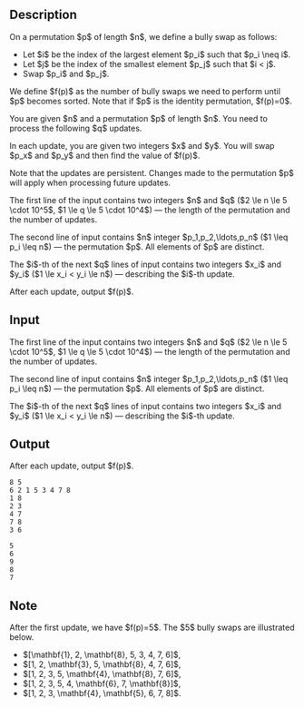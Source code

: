 ## Description

<div><p>On a permutation $p$ of length $n$, we define a bully swap as follows:</p><ul> <li> Let $i$ be the index of the largest element $p_i$ such that $p_i \neq i$. </li><li> Let $j$ be the index of the smallest element $p_j$ such that $i &lt; j$. </li><li> Swap $p_i$ and $p_j$. </li></ul><p>We define $f(p)$ as the number of bully swaps we need to perform until $p$ becomes sorted. Note that if $p$ is the identity permutation, $f(p)=0$.</p><p>You are given $n$ and a permutation $p$ of length $n$. You need to process the following $q$ updates.</p><p>In each update, you are given two integers $x$ and $y$. You will swap $p_x$ and $p_y$ and then find the value of $f(p)$.</p><p>Note that the updates are persistent. Changes made to the permutation $p$ will apply when processing future updates.</p></div><div class="input-specification"><p>The first line of the input contains two integers $n$ and $q$ ($2 \le n \le 5 \cdot 10^5$, $1 \le q \le 5 \cdot 10^4$)&nbsp;— the length of the permutation and the number of updates.</p><p>The second line of input contains $n$ integer $p_1,p_2,\ldots,p_n$ ($1 \leq p_i \leq n$)&nbsp;— the permutation $p$. All elements of $p$ are distinct.</p><p>The $i$-th of the next $q$ lines of input contains two integers $x_i$ and $y_i$ ($1 \le x_i &lt; y_i \le n$)&nbsp;— describing the $i$-th update.</p></div><div class="output-specification"><p>After each update, output $f(p)$.</p></div>

## Input

<p>The first line of the input contains two integers $n$ and $q$ ($2 \le n \le 5 \cdot 10^5$, $1 \le q \le 5 \cdot 10^4$)&nbsp;— the length of the permutation and the number of updates.</p><p>The second line of input contains $n$ integer $p_1,p_2,\ldots,p_n$ ($1 \leq p_i \leq n$)&nbsp;— the permutation $p$. All elements of $p$ are distinct.</p><p>The $i$-th of the next $q$ lines of input contains two integers $x_i$ and $y_i$ ($1 \le x_i &lt; y_i \le n$)&nbsp;— describing the $i$-th update.</p>

## Output

<p>After each update, output $f(p)$.</p>





```input1
8 5
6 2 1 5 3 4 7 8
1 8
2 3
4 7
7 8
3 6
```




```output1
5
6
9
8
7
```



## Note

<p>After the first update, we have $f(p)=5$. The $5$ bully swaps are illustrated below.</p><ul> <li> $[\mathbf{1}, 2, \mathbf{8}, 5, 3, 4, 7, 6]$, </li><li> $[1, 2, \mathbf{3}, 5, \mathbf{8}, 4, 7, 6]$, </li><li> $[1, 2, 3, 5, \mathbf{4}, \mathbf{8}, 7, 6]$, </li><li> $[1, 2, 3, 5, 4, \mathbf{6}, 7, \mathbf{8}]$, </li><li> $[1, 2, 3, \mathbf{4}, \mathbf{5}, 6, 7, 8]$. </li></ul>
